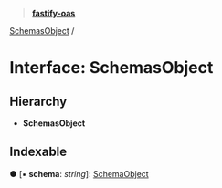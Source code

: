 > **[fastify-oas](../README.md)**

[SchemasObject](schemasobject.md) /

# Interface: SchemasObject

## Hierarchy

* **SchemasObject**

## Indexable

● \[▪ **schema**: *string*\]: [SchemaObject](schemaobject.md)